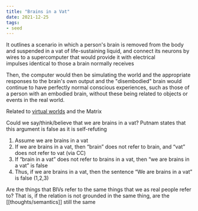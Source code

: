 ```yaml
---
title: "Brains in a Vat"
date: 2021-12-25
tags:
- seed
---
```


It outlines a scenario in which a person's brain is removed from the body and suspended in a vat of life-sustaining liquid, and connect its neurons by wires to a supercomputer that would provide it with electrical impulses identical to those a brain normally receives

Then, the computer would then be simulating the world and the appropriate responses to the brain's own output and the "disembodied" brain would continue to have perfectly normal conscious experiences, such as those of a person with an embodied brain, without these being related to objects or events in the real world.

Related to [virtual worlds](thoughts/virtual%20worlds.md) and the Matrix

Could we say/think/believe that we are brains in a vat? Putnam states that this argument is false as it is self-refuting
1. Assume we are brains in a vat
2. If we are brains in a vat, then “brain” does not refer to brain, and “vat” does not refer to vat (via CC)
3. If “brain in a vat” does not refer to brains in a vat, then “we are brains in a vat” is false
4. Thus, if we are brains in a vat, then the sentence “We are brains in a vat” is false (1,2,3)

Are the things that BIVs refer to the same things that we as real people refer to? That is, if the relation is not grounded in the same thing, are the [[thoughts/semantics]] still the same